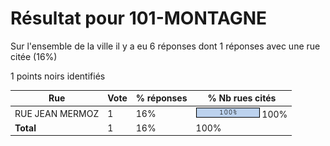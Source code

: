 # Résultat pour 101-MONTAGNE

Sur l'ensemble de la ville il y a eu 6 réponses dont 1 réponses avec une rue citée (16%)

1 points noirs identifiés

| Rue | Vote | % réponses | % Nb rues cités|
|-----|------|------------|----------------|
| RUE JEAN MERMOZ | 1 | 16% | <img src="../../img/bar_100.gif" />&nbsp;100%|
| **Total** | 1 | 16% | 100%|

